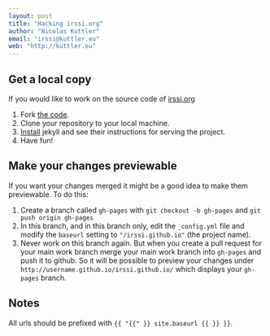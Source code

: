 ```yaml
---
layout: post
title: "Hacking irssi.org"
author: "Nicolas Kuttler"
email: "irssi@kuttler.eu"
web: "http://kuttler.eu"
---
```


Get a local copy
----------------

If you would like to work on the source code of [irssi.org](http://irssi.org)

1. Fork [the code](https://github.com/irssi/irssi.github.io).
2. Clone your repository to your local machine.
3. [Install](http://jekyllrb.com/) jekyll and see their instructions for serving
   the project.
4. Have fun!

Make your changes previewable
-----------------------------

If you want your changes merged it might be a good idea to make them
previewable. To do this:

1. Create a branch called `gh-pages` with `git checkout -b gh-pages` and
   `git push origin gh-pages`
2. In this branch, and in this branch only, edit the `_config.yml` file and
   modify the `baseurl` setting to `"/irssi.github.io"` (the project name).
3. Never work on this branch again. But when you create a pull request for
   your main work branch merge your main work branch into `gh-pages` and push
   it to github. So it will be possible to preview your changes under
   `http://username.github.io/irssi.github.io/` which displays your `gh-pages`
   branch.

Notes
-----

<!--
Yeah, it's really weird how liquid renders the curly braces below...
-->
All urls should be prefixed with `{{ "{{" }} site.baseurl {{ }} }}`.
